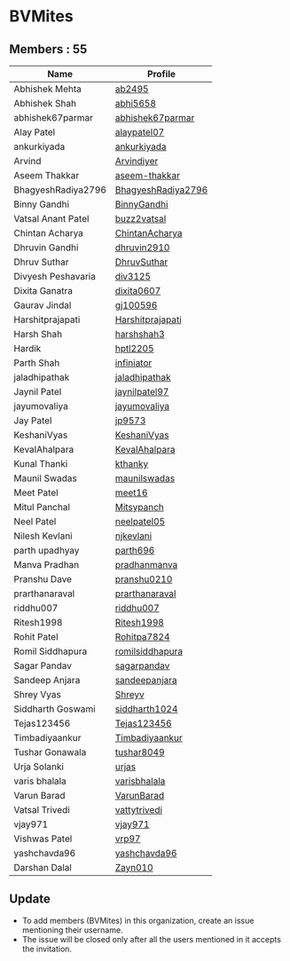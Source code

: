 BVMites
=======


Members : 55
------------


| Name               | Profile                                                     |
| ------------------ | ----------------------------------------------------------- |
| Abhishek Mehta     | [ab2495](https://github.com/ab2495)                         |
| Abhishek Shah      | [abhi5658](https://github.com/abhi5658)                     |
| abhishek67parmar   | [abhishek67parmar](https://github.com/abhishek67parmar)     |
| Alay Patel         | [alaypatel07](https://github.com/alaypatel07)               |
| ankurkiyada        | [ankurkiyada](https://github.com/ankurkiyada)               |
| Arvind             | [Arvindiyer](https://github.com/Arvindiyer)                 |
| Aseem Thakkar      | [aseem-thakkar](https://github.com/aseem-thakkar)           |
| BhagyeshRadiya2796 | [BhagyeshRadiya2796](https://github.com/BhagyeshRadiya2796) |
| Binny Gandhi       | [BinnyGandhi](https://github.com/BinnyGandhi)               |
| Vatsal Anant Patel | [buzz2vatsal](https://github.com/buzz2vatsal)               |
| Chintan Acharya    | [ChintanAcharya](https://github.com/ChintanAcharya)         |
| Dhruvin Gandhi     | [dhruvin2910](https://github.com/dhruvin2910)               |
| Dhruv Suthar       | [DhruvSuthar](https://github.com/DhruvSuthar)               |
| Divyesh Peshavaria | [div3125](https://github.com/div3125)                       |
| Dixita Ganatra     | [dixita0607](https://github.com/dixita0607)                 |
| Gaurav Jindal      | [gj100596](https://github.com/gj100596)                     |
| Harshitprajapati   | [Harshitprajapati](https://github.com/Harshitprajapati)     |
| Harsh Shah         | [harshshah3](https://github.com/harshshah3)                 |
| Hardik             | [hptl2205](https://github.com/hptl2205)                     |
| Parth Shah         | [infiniator](https://github.com/infiniator)                 |
| jaladhipathak      | [jaladhipathak](https://github.com/jaladhipathak)           |
| Jaynil Patel       | [jaynilpatel97](https://github.com/jaynilpatel97)           |
| jayumovaliya       | [jayumovaliya](https://github.com/jayumovaliya)             |
| Jay Patel          | [jp9573](https://github.com/jp9573)                         |
| KeshaniVyas        | [KeshaniVyas](https://github.com/KeshaniVyas)               |
| KevalAhalpara      | [KevalAhalpara](https://github.com/KevalAhalpara)           |
| Kunal Thanki       | [kthanky](https://github.com/kthanky)                       |
| Maunil Swadas      | [maunilswadas](https://github.com/maunilswadas)             |
| Meet Patel         | [meet16](https://github.com/meet16)                         |
| Mitul Panchal      | [Mitsypanch](https://github.com/Mitsypanch)                 |
| Neel Patel         | [neelpatel05](https://github.com/neelpatel05)               |
| Nilesh Kevlani     | [njkevlani](https://github.com/njkevlani)                   |
| parth upadhyay     | [parth696](https://github.com/parth696)                     |
| Manva Pradhan      | [pradhanmanva](https://github.com/pradhanmanva)             |
| Pranshu Dave       | [pranshu0210](https://github.com/pranshu0210)               |
| prarthanaraval     | [prarthanaraval](https://github.com/prarthanaraval)         |
| riddhu007          | [riddhu007](https://github.com/riddhu007)                   |
| Ritesh1998         | [Ritesh1998](https://github.com/Ritesh1998)                 |
| Rohit Patel        | [Rohitpa7824](https://github.com/Rohitpa7824)               |
| Romil Siddhapura   | [romilsiddhapura](https://github.com/romilsiddhapura)       |
| Sagar Pandav       | [sagarpandav](https://github.com/sagarpandav)               |
| Sandeep Anjara     | [sandeepanjara](https://github.com/sandeepanjara)           |
| Shrey Vyas         | [Shreyv](https://github.com/Shreyv)                         |
| Siddharth Goswami  | [siddharth1024](https://github.com/siddharth1024)           |
| Tejas123456        | [Tejas123456](https://github.com/Tejas123456)               |
| Timbadiyaankur     | [Timbadiyaankur](https://github.com/Timbadiyaankur)         |
| Tushar Gonawala    | [tushar8049](https://github.com/tushar8049)                 |
| Urja Solanki       | [urjas](https://github.com/urjas)                           |
| varis bhalala      | [varisbhalala](https://github.com/varisbhalala)             |
| Varun Barad        | [VarunBarad](https://github.com/VarunBarad)                 |
| Vatsal Trivedi     | [vattytrivedi](https://github.com/vattytrivedi)             |
| vjay971            | [vjay971](https://github.com/vjay971)                       |
| Vishwas Patel      | [vrp97](https://github.com/vrp97)                           |
| yashchavda96       | [yashchavda96](https://github.com/yashchavda96)             |
| Darshan Dalal      | [Zayn010](https://github.com/Zayn010)                       |


Update
------

- To add members (BVMites) in this organization, create an issue mentioning their username.
- The issue will be closed only after all the users mentioned in it accepts the invitation.
